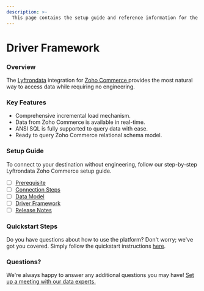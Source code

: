 ```yaml
---
description: >-
  This page contains the setup guide and reference information for the Zoho Commerce source connector.
---
```


# Driver Framework

### Overview

The [Lyftrondata](https://www.lyftrondata.com/) integration for [Zoho Commerce](None)[ ](https://www.lyftrondata.com/integration/zoho-commerce/)provides the most natural way to access data while requiring no engineering.

### Key Features

* Comprehensive incremental load mechanism.
* Data from Zoho Commerce is available in real-time.&#x20;
* ANSI SQL is fully supported to query data with ease.
* Ready to query Zoho Commerce relational schema model.

### Setup Guide

To connect to your destination without engineering, follow our step-by-step Lyftrondata Zoho Commerce setup guide.

* [ ] [Prerequisite](../../business-analytics/zoho-commerce/prerequisite.md)
* [ ] [Connection Steps](../../business-analytics/zoho-commerce/connection-steps.md)
* [ ] [Data Model](../../business-analytics/zoho-commerce/data-model/)
* [ ] [Driver Framework](../../business-analytics/zoho-commerce/driver-framework/)
* [ ] [Release Notes](../../business-analytics/zoho-commerce/release-notes.md)

### Quickstart Steps

Do you have questions about how to use the platform? Don't worry; we've got you covered. Simply follow the quickstart instructions [here](../../../quickstart-steps.md).

### Questions? <a href="#questions" id="questions"></a>

We're always happy to answer any additional questions you may have! [Set up a meeting with our data experts.](https://www.lyftrondata.com/book-a-meeting/)


